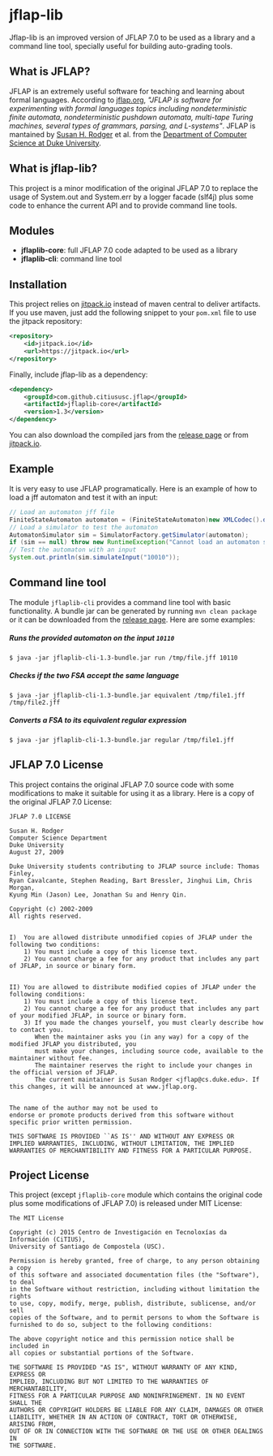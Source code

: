 jflap-lib
==============

Jflap-lib is an improved version of JFLAP 7.0 to be used as a library and a command line tool, specially useful for building auto-grading tools.

## What is JFLAP?

JFLAP is an extremely useful software for teaching and learning about formal languages. According to [jflap.org](jflap.org), _"JFLAP is software for experimenting with formal languages topics including nondeterministic finite automata, nondeterministic pushdown automata, multi-tape Turing machines, several types of grammars, parsing, and L-systems"_. JFLAP is mantained by [Susan H. Rodger](https://users.cs.duke.edu/~rodger/) et al. from the [Department of Computer Science at Duke University](http://www.cs.duke.edu/).

## What is jflap-lib?

This project is a minor modification of the original JFLAP 7.0 to replace the usage of System.out and System.err by a logger facade (slf4j) plus some code to enhance the current API and to provide command line tools. 

## Modules

* **jflaplib-core**: full JFLAP 7.0 code adapted to be used as a library
* **jflaplib-cli**: command line tool

## Installation

This project relies on [jitpack.io](https://jitpack.io/#citiususc/jflap-lib/1.0) instead of maven central to deliver artifacts. If you use maven, just add the following snippet to your `pom.xml` file to use the jitpack repository:

```xml
<repository>
    <id>jitpack.io</id>
    <url>https://jitpack.io</url>
</repository>
```

Finally, include jflap-lib as a dependency:

```xml
<dependency>
    <groupId>com.github.citiususc.jflap</groupId>
    <artifactId>jflaplib-core</artifactId>
    <version>1.3</version>
</dependency>
```

You can also download the compiled jars from the [release page](../../releases) or from [jitpack.io](https://jitpack.io/#citiususc/jflap-lib/1.0).

## Example

It is very easy to use JFLAP programatically. Here is an example of how to load a jff automaton 
and test it with an input:

```java
// Load an automaton jff file
FiniteStateAutomaton automaton = (FiniteStateAutomaton)new XMLCodec().decode(new File("example.jff"), null);
// Load a simulator to test the automaton
AutomatonSimulator sim = SimulatorFactory.getSimulator(automaton);
if (sim == null) throw new RuntimeException("Cannot load an automaton simulator for " + automaton.getClass());
// Test the automaton with an input
System.out.println(sim.simulateInput("10010"));
```

## Command line tool

The module `jflaplib-cli` provides a command line tool with basic functionality. A bundle jar can be generated by running `mvn clean package` or it can be downloaded from the [release page](../../releases). Here are some examples:

##### Runs the provided automaton on the input `10110`
```
$ java -jar jflaplib-cli-1.3-bundle.jar run /tmp/file.jff 10110
```

##### Checks if the two FSA accept the same language
```
$ java -jar jflaplib-cli-1.3-bundle.jar equivalent /tmp/file1.jff /tmp/file2.jff
```

##### Converts a FSA to its equivalent regular expression
```
$ java -jar jflaplib-cli-1.3-bundle.jar regular /tmp/file1.jff
```

## JFLAP 7.0 License

This project contains the original JFLAP 7.0 source code with some modifications to make it suitable for using it as a library. Here is a copy of the original JFLAP 7.0 License:

    JFLAP 7.0 LICENSE
    
    Susan H. Rodger
    Computer Science Department
    Duke University
    August 27, 2009
    
    Duke University students contributing to JFLAP source include: Thomas Finley,
    Ryan Cavalcante, Stephen Reading, Bart Bressler, Jinghui Lim, Chris Morgan,
    Kyung Min (Jason) Lee, Jonathan Su and Henry Qin.
    
    Copyright (c) 2002-2009
    All rights reserved.
    
    
    I)  You are allowed distribute unmodified copies of JFLAP under the following two conditions:
        1) You must include a copy of this license text.
        2) You cannot charge a fee for any product that includes any part of JFLAP, in source or binary form.
    
    
    II) You are allowed to distribute modified copies of JFLAP under the following conditions:
        1) You must include a copy of this license text.
        2) You cannot charge a fee for any product that includes any part of your modified JFLAP, in source or binary form.
        3) If you made the changes yourself, you must clearly describe how to contact you.
           When the maintainer asks you (in any way) for a copy of the modified JFLAP you distributed, you
           must make your changes, including source code, available to the maintainer without fee.  
           The maintainer reserves the right to include your changes in the official version of JFLAP. 
           The current maintainer is Susan Rodger <jflap@cs.duke.edu>. If this changes, it will be announced at www.jflap.org.
           
    
    The name of the author may not be used to
    endorse or promote products derived from this software without
    specific prior written permission.
    
    THIS SOFTWARE IS PROVIDED ``AS IS'' AND WITHOUT ANY EXPRESS OR
    IMPLIED WARRANTIES, INCLUDING, WITHOUT LIMITATION, THE IMPLIED
    WARRANTIES OF MERCHANTIBILITY AND FITNESS FOR A PARTICULAR PURPOSE.

## Project License

This project (except `jflaplib-core` module which contains the original code plus some modifications of JFLAP 7.0) is released under MIT License:

    The MIT License
    
    Copyright (c) 2015 Centro de Investigación en Tecnoloxías da Información (CiTIUS), 
    University of Santiago de Compostela (USC).
    
    Permission is hereby granted, free of charge, to any person obtaining a copy
    of this software and associated documentation files (the "Software"), to deal
    in the Software without restriction, including without limitation the rights
    to use, copy, modify, merge, publish, distribute, sublicense, and/or sell
    copies of the Software, and to permit persons to whom the Software is
    furnished to do so, subject to the following conditions:
    
    The above copyright notice and this permission notice shall be included in
    all copies or substantial portions of the Software.
    
    THE SOFTWARE IS PROVIDED "AS IS", WITHOUT WARRANTY OF ANY KIND, EXPRESS OR
    IMPLIED, INCLUDING BUT NOT LIMITED TO THE WARRANTIES OF MERCHANTABILITY,
    FITNESS FOR A PARTICULAR PURPOSE AND NONINFRINGEMENT. IN NO EVENT SHALL THE
    AUTHORS OR COPYRIGHT HOLDERS BE LIABLE FOR ANY CLAIM, DAMAGES OR OTHER
    LIABILITY, WHETHER IN AN ACTION OF CONTRACT, TORT OR OTHERWISE, ARISING FROM,
    OUT OF OR IN CONNECTION WITH THE SOFTWARE OR THE USE OR OTHER DEALINGS IN
    THE SOFTWARE.
